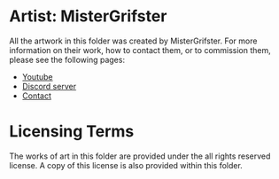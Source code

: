 # Artist: MisterGrifster

All the artwork in this folder was created by MisterGrifster. For more information on their work, how to contact them, or to commission them, please see the following pages:

- [Youtube](https://www.youtube.com/@mistergrifster)
- [Discord server](https://discord.gg/5bYqg892zM)
- [Contact](mistergrifster@icloud.com)

# Licensing Terms

The works of art in this folder are provided under the all rights reserved license. A copy of this license is also provided within this folder.
